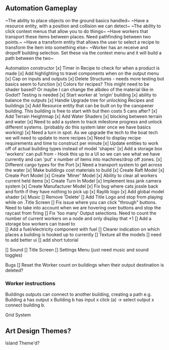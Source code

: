 ## Automation Gameplay

~The ability to place objects on the ground basics handled~
~Have a resource entity, with a position and collision we can detect~
~The ability to click context menus that allow you to do things~
~Have workers that transport these items between places. Need pathfinding between two points.~
~Have a transform entity that allows the user to select a recipe to transform the item into something else~
~Worker has an receive and dropoff building selection. Set these via the context menu and it will build a path between the two~

Automation constructor
[x] Timer in Recipe to check for when a product is made
[x] Add highlighting to travel components when on the output menu
[x] Cap on inputs and outputs
[x] Delete Structures - needs more testing but basics seem to function
[x] Colors for recipes? This might need to be shader based? Or maybe I can change the albdeo of the material like in Godot? Testing is needed
[x] Start worker at 'origin' building 
[x] ability to balance the outputs
[x] Handle Upgrade tree for unlocking Recipes and buildings
[x] Add Resource entity that can be built on by the canopener building. This building is free to start with but then costs 5 cans after?
[x] Add Terrain Heightmap
[x] Add Water Shaders
[x] blocking between terrain and water
[x] Need to add a system to track milestone progress and unlock different systems. (probably do this system later once we have basics working)
[x] Need a turn in spot. As we upgrade the tech to the boat tech we will need to update to more recipes
[x] Need to display recipe requirements and time to construct per minute
[x] Update entities to work off of actual building types instead of model 'shapes'
[x] Add a storage box 'workers' can pull from - Hook this up to a UI so we can see what we have currently and can 'put' x number of items into machines/drop off zones.
[x] Different cargo types for the Port 
[x] Need a transport system to get across the water
[x] Make buildings cost materials to build
[x] Create Raft Model
[x] Create Port Model
[x] Create 'Miner' Model
[x] Ability to clear all workers current held items
[x] Create Turn In Model
[x] Implement less jank camera system
[x] Create Manufacturer Model
[x] Fix bug where cats jossle back and forth if they have nothing to pick up
[x] Raylib logo
[x] Add global model shader
[x] Music
[] Remove 'Delete'
[] Add Title Logo and stop from playing while on .Title Screen
[] Fix issue where you can click "through" buttons. Need to take into account when we are hovering over buttons and stop the raycast from firing
[] Fix 'too many' Output selections. Need to count the number of current workers on a node and only display that +1
[] Add a storage box workers can travel to  
[] Add a fuel/electricity component with fuel
[] Clearer indication on which places a building is hooked up to currently
[] Texture all the models
[] need to add better ui
[] add short tutorial

[] Sound
[] Title Screen
[] Settings Menu (just need music and sound toggles)


Bugs
[] Reset the Worker count on buildings when their output destination is deleted?

### Worker instructions
Buildings outputs can connect to another building, creating a path
e.g. Building a has output x Building b has input x click (a) -> select output x connect building b.

Grid System

## Art Design Themes?
Island Theme'd?

